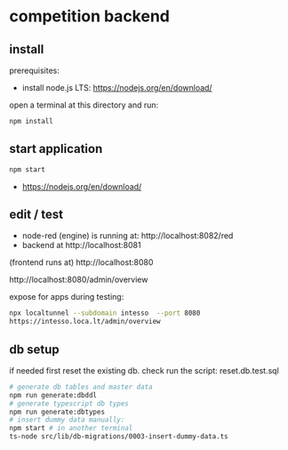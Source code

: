# competition backend

## install

prerequisites: 

- install node.js LTS: https://nodejs.org/en/download/

open a terminal at this directory and run:

```sh
npm install
```


## start application

```sh
npm start
```

- https://nodejs.org/en/download/


## edit / test

- node-red (engine) is running at: http://localhost:8082/red
- backend at http://localhost:8081

(frontend runs at) http://localhost:8080

http://localhost:8080/admin/overview

expose for apps during testing:

```sh
npx localtunnel --subdomain intesso  --port 8080
https://intesso.loca.lt/admin/overview
```


## db setup

if needed first reset the existing db. check run the script: reset.db.test.sql

```sh
# generate db tables and master data
npm run generate:dbddl
# generate typescript db types
npm run generate:dbtypes
# insert dummy data manually:
npm start # in another terminal
ts-node src/lib/db-migrations/0003-insert-dummy-data.ts
```